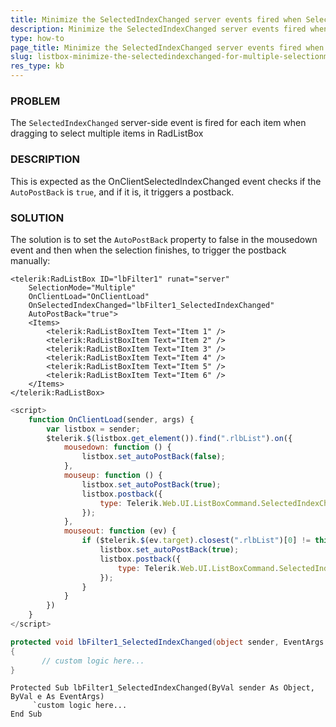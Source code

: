 ```yaml
---
title: Minimize the SelectedIndexChanged server events fired when SelectionMode is Multiple for RadListBox
description: Minimize the SelectedIndexChanged server events fired when SelectionMode is Multiple for RadListBox. Check it now!
type: how-to
page_title: Minimize the SelectedIndexChanged server events fired when SelectionMode is Multiple for RadListBox
slug: listbox-minimize-the-selectedindexchanged-for-multiple-selectionmode
res_type: kb
---
```



### PROBLEM

The `SelectedIndexChanged` server-side event is fired for each item when dragging to select multiple items in RadListBox

### DESCRIPTION
This is expected as the OnClientSelectedIndexChanged event checks if the `AutoPostBack` is `true`, and if it is, it triggers a postback.  

### SOLUTION

The solution is to set the `AutoPostBack` property to false in the mousedown event and then when the selection finishes, to trigger the postback manually:

```ASP.NET
<telerik:RadListBox ID="lbFilter1" runat="server"
    SelectionMode="Multiple"
    OnClientLoad="OnClientLoad"
    OnSelectedIndexChanged="lbFilter1_SelectedIndexChanged"
    AutoPostBack="true">
    <Items>
        <telerik:RadListBoxItem Text="Item 1" />
        <telerik:RadListBoxItem Text="Item 2" />
        <telerik:RadListBoxItem Text="Item 3" />
        <telerik:RadListBoxItem Text="Item 4" />
        <telerik:RadListBoxItem Text="Item 5" />
        <telerik:RadListBoxItem Text="Item 6" />
    </Items>
</telerik:RadListBox>
```

```JavaScript
<script>
    function OnClientLoad(sender, args) {
        var listbox = sender;
        $telerik.$(listbox.get_element()).find(".rlbList").on({
            mousedown: function () {
                listbox.set_autoPostBack(false);
            },
            mouseup: function () {
                listbox.set_autoPostBack(true);
                listbox.postback({
                    type: Telerik.Web.UI.ListBoxCommand.SelectedIndexChanged
                });
            },
            mouseout: function (ev) {
                if ($telerik.$(ev.target).closest(".rlbList")[0] != this) {
                    listbox.set_autoPostBack(true);
                    listbox.postback({
                        type: Telerik.Web.UI.ListBoxCommand.SelectedIndexChanged
                    });
                }
            }
        })
    }
</script>
```


```C#
protected void lbFilter1_SelectedIndexChanged(object sender, EventArgs e)
{
       // custom logic here...
}
```
```VB
Protected Sub lbFilter1_SelectedIndexChanged(ByVal sender As Object, ByVal e As EventArgs)
     `custom logic here...
End Sub
```







